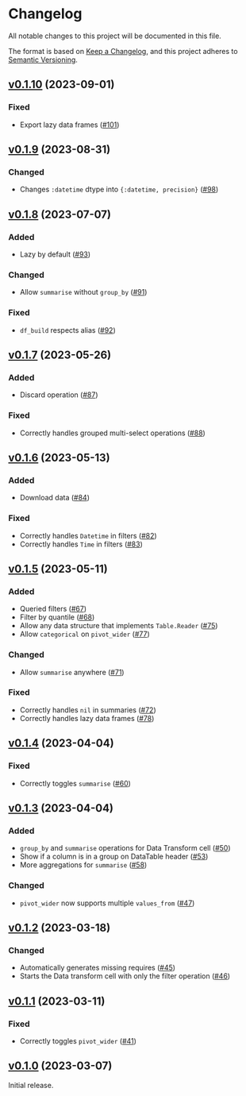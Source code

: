 # Changelog

All notable changes to this project will be documented in this file.

The format is based on [Keep a Changelog](https://keepachangelog.com/en/1.0.0/),
and this project adheres to [Semantic Versioning](https://semver.org/spec/v2.0.0.html).

## [v0.1.10](https://github.com/livebook-dev/kino_explorer/tree/v0.1.10) (2023-09-01)

### Fixed

- Export lazy data frames ([#101](https://github.com/livebook-dev/kino_explorer/pull/101))

## [v0.1.9](https://github.com/livebook-dev/kino_explorer/tree/v0.1.9) (2023-08-31)

### Changed

- Changes `:datetime` dtype into `{:datetime, precision}` ([#98](https://github.com/livebook-dev/kino_explorer/pull/98))

## [v0.1.8](https://github.com/livebook-dev/kino_explorer/tree/v0.1.8) (2023-07-07)

### Added

- Lazy by default ([#93](https://github.com/livebook-dev/kino_explorer/pull/93))

### Changed

- Allow `summarise` without `group_by` ([#91](https://github.com/livebook-dev/kino_explorer/pull/91))

### Fixed

- `df_build` respects alias ([#92](https://github.com/livebook-dev/kino_explorer/pull/92))

## [v0.1.7](https://github.com/livebook-dev/kino_explorer/tree/v0.1.7) (2023-05-26)

### Added

- Discard operation ([#87](https://github.com/livebook-dev/kino_explorer/pull/87))

### Fixed

- Correctly handles grouped multi-select operations ([#88](https://github.com/livebook-dev/kino_explorer/pull/88))

## [v0.1.6](https://github.com/livebook-dev/kino_explorer/tree/v0.1.6) (2023-05-13)

### Added

- Download data ([#84](https://github.com/livebook-dev/kino_explorer/pull/84))

### Fixed

- Correctly handles `Datetime` in filters ([#82](https://github.com/livebook-dev/kino_explorer/pull/82))
- Correctly handles `Time` in filters ([#83](https://github.com/livebook-dev/kino_explorer/pull/83))

## [v0.1.5](https://github.com/livebook-dev/kino_explorer/tree/v0.1.5) (2023-05-11)

### Added

- Queried filters ([#67](https://github.com/livebook-dev/kino_explorer/pull/67))
- Filter by quantile ([#68](https://github.com/livebook-dev/kino_explorer/pull/68))
- Allow any data structure that implements `Table.Reader` ([#75](https://github.com/livebook-dev/kino_explorer/pull/75))
- Allow `categorical` on `pivot_wider` ([#77](https://github.com/livebook-dev/kino_explorer/pull/77))

### Changed

- Allow `summarise` anywhere ([#71](https://github.com/livebook-dev/kino_explorer/pull/71))

### Fixed

- Correctly handles `nil` in summaries ([#72](https://github.com/livebook-dev/kino_explorer/pull/72))
- Correctly handles lazy data frames ([#78](https://github.com/livebook-dev/kino_explorer/pull/78))

## [v0.1.4](https://github.com/livebook-dev/kino_explorer/tree/v0.1.4) (2023-04-04)

### Fixed

- Correctly toggles `summarise` ([#60](https://github.com/livebook-dev/kino_explorer/pull/60))

## [v0.1.3](https://github.com/livebook-dev/kino_explorer/tree/v0.1.3) (2023-04-04)

### Added

- `group_by` and `summarise` operations for Data Transform cell ([#50](https://github.com/livebook-dev/kino_explorer/pull/50))
- Show if a column is in a group on DataTable header ([#53](https://github.com/livebook-dev/kino_explorer/pull/53))
- More aggregations for `summarise` ([#58](https://github.com/livebook-dev/kino_explorer/pull/58))

### Changed

- `pivot_wider` now supports multiple `values_from` ([#47](https://github.com/livebook-dev/kino_explorer/pull/47))

## [v0.1.2](https://github.com/livebook-dev/kino_explorer/tree/v0.1.2) (2023-03-18)

### Changed

- Automatically generates missing requires ([#45](https://github.com/livebook-dev/kino_explorer/pull/45))
- Starts the Data transform cell with only the filter operation ([#46](https://github.com/livebook-dev/kino_explorer/pull/46))

## [v0.1.1](https://github.com/livebook-dev/kino_explorer/tree/v0.1.1) (2023-03-11)

### Fixed

- Correctly toggles `pivot_wider` ([#41](https://github.com/livebook-dev/kino_explorer/pull/41))

## [v0.1.0](https://github.com/livebook-dev/kino_explorer/tree/v0.1.0) (2023-03-07)

Initial release.
